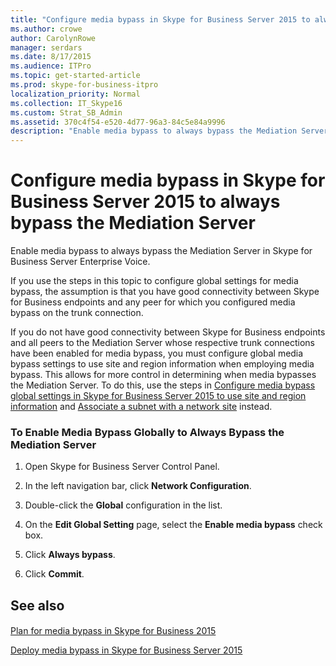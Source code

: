 ```yaml
---
title: "Configure media bypass in Skype for Business Server 2015 to always bypass the Mediation Server"
ms.author: crowe
author: CarolynRowe
manager: serdars
ms.date: 8/17/2015
ms.audience: ITPro
ms.topic: get-started-article
ms.prod: skype-for-business-itpro
localization_priority: Normal
ms.collection: IT_Skype16
ms.custom: Strat_SB_Admin
ms.assetid: 370c4f54-e520-4d77-96a3-84c5e84a9996
description: "Enable media bypass to always bypass the Mediation Server in Skype for Business Server Enterprise Voice."
---
```


# Configure media bypass in Skype for Business Server 2015 to always bypass the Mediation Server
 
Enable media bypass to always bypass the Mediation Server in Skype for Business Server Enterprise Voice. 
  
 If you use the steps in this topic to configure global settings for media bypass, the assumption is that you have good connectivity between Skype for Business endpoints and any peer for which you configured media bypass on the trunk connection.
  
If you do not have good connectivity between Skype for Business endpoints and all peers to the Mediation Server whose respective trunk connections have been enabled for media bypass, you must configure global media bypass settings to use site and region information when employing media bypass. This allows for more control in determining when media bypasses the Mediation Server. To do this, use the steps in [Configure media bypass global settings in Skype for Business Server 2015 to use site and region information](use-site-and-region-information.md) and [Associate a subnet with a network site](deploy-network.md#BKMK_AssociateSubnets) instead.
  
### To Enable Media Bypass Globally to Always Bypass the Mediation Server

1. Open Skype for Business Server Control Panel.
    
2. In the left navigation bar, click **Network Configuration**.
    
3. Double-click the **Global** configuration in the list.
    
4. On the **Edit Global Setting** page, select the **Enable media bypass** check box.
    
5. Click **Always bypass**.
    
6. Click **Commit**.
    
## See also

#### 

[Plan for media bypass in Skype for Business 2015](../../plan-your-deployment/enterprise-voice-solution/media-bypass-0.md)
  
[Deploy media bypass in Skype for Business Server 2015](deploy-media-bypass.md)

